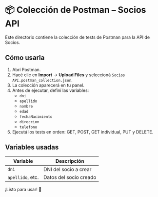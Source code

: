 # 📦 Colección de Postman – Socios API

Este directorio contiene la colección de tests de Postman para la API de Socios.

## Cómo usarla

1. Abrí Postman.
2. Hacé clic en **Import** → **Upload Files** y seleccioná `Socios API.postman_collection.json`.
3. La colección aparecerá en tu panel.
4. Antes de ejecutar, definí las variables:
   - `dni`
   - `apellido`
   - `nombre`
   - `edad`
   - `fechaNacimiento`
   - `direccion`
   - `telefono`
5. Ejecutá los tests en orden: GET, POST, GET individual, PUT y DELETE.

## Variables usadas

| Variable          | Descripción                    |
|------------------|--------------------------------|
| `dni`             | DNI del socio a crear          |
| `apellido`, etc.  | Datos del socio creado         |

¡Listo para usar! 🧪
